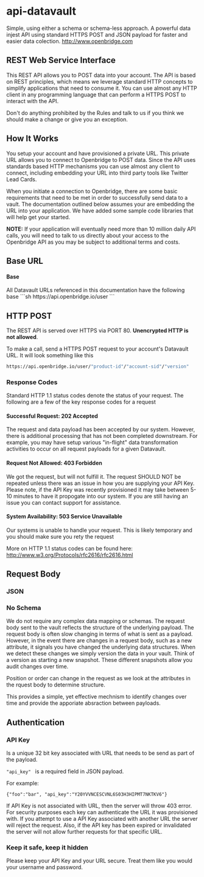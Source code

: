 api-datavault
=============

Simple, using either a schema or schema-less approach.  A powerful data injest API using standard HTTPS POST and JSON payload for faster and easier data colection. http://www.openbridge.com

<h2>REST Web Service Interface</h2>

This REST API allows you to POST data into your account. The API is based on REST principles, which means we leverage standard HTTP concepts to simplify applications that need to consume it. You can use almost any HTTP client in any programming language that can perform a HTTPS POST to interact with the API. 

Don't do anything prohibited by the Rules and talk to us if you think we should make a change or give you an exception.

<h2>How It Works</h2>

You setup your account and have provisioned a private URL. This private URL allows you to connect to Openbridge to POST data. Since the API uses standards based HTTP mechanisms you can use almost any client to connect, including embedding your URL into third party tools like Twitter Lead Cards.

When you initiate a connection to Openbridge, there are some basic requirements that need to be met in order to successfully send data to a vault. The documentation outlined below assumes your are embedding the URL into your application.  We have added some sample code libraries that will help get your started.

<b>NOTE:</b> If your application will eventually need more than 10 million daily API calls, you will need to talk to us directly about your access to the Openbridge API as you may be subject to additional terms and costs. 

<h2>Base URL</h2>

<h4>Base</h4>
All Datavault URLs referenced in this documentation have the following base
```sh
https://api.openbridge.io/user
```
<h2>HTTP POST</h2>
The REST API is served over HTTPS via PORT 80. <b>Unencrypted HTTP is not allowed</b>.

To make a call, send a HTTPS POST request to your account's Datavault URL. It will look something like this

```sh
https://api.openbridge.io/user/"product-id"/"account-sid"/"version"
```
<h3>Response Codes</h3>
Standard HTTP 1.1 status codes denote the status of your request. The following are a few of the key response codes for a request

<h4>Successful Request: 202 Accepted</h4>
The request and data payload has been accepted by our system. However, there is additional processing that has not been completed downstream. For example, you may have setup various "in-flight" data transformation activities to occur on all request payloads for a given Datavault. 


<h4>Request Not Allowed: 403 Forbidden</h4>
We got the request, but will not fulfill it. The request SHOULD NOT be repeated unless there was an issue in how you are supplying your API Key. Please note, if the API Key was recently provisioned it may take between 5-10 minutes to have it propogate into our system. If you are still having an issue you can contact support for assistance.

<h4>System Availability: 503 Service Unavailable</h4>
Our systems is unable to handle your request. This is likely temporary and you should make sure you rety the request

More on HTTP 1.1 status codes can be found here: http://www.w3.org/Protocols/rfc2616/rfc2616.html

<h2>Request Body</h2>

<h3>JSON</h3>

<h3>No Schema</h3>
We do not require any complex data mapping or schemas. The request body sent to the vault reflects the structure of the underlying payload. The request body is often slow changing in terms of what is sent as a payload. However, in the event there are changes in a request body, such as a new attribute, it signals you have changed the underlying data structures. When we detect these changes we simply version the data in your vault. Think of a version as starting a new snapshot. These different snapshots allow you audit changes over time.

Position or order can change in the request as we look at the attributes in the rquest body to determine structure.

This provides a simple, yet effective mechnism to identify changes over time and provide the apporiate absraction between payloads.

<h2>Authentication</h2>

<h3>API Key</h3>

Is a unique 32 bit key associated with URL that needs to be send as part of the payload. 

`"api_key" ` is a required field in JSON payload.

For example:

`{"foo":"bar", "api_key":"Y20YVVNCESCVNL6S03H3HIPMT7NKTKV6"}`

 If API Key is not associated with URL, then the server will throw 403 error. For security purposes each key can authenticate the URL it was provisioned with. If you attempt to use a API Key associated with another URL the server will reject the request. Also, if the API key has been expired or invalidated the server will not allow further requests for that specific URL.


<h3>Keep it safe, keep it hidden</h3>

Please keep your API Key and your URL secure. Treat them like you would your username and password. 







